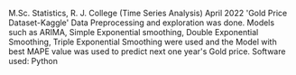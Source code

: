 M.Sc. Statistics, R. J. College (Time Series Analysis)         April 2022
'Gold Price Dataset-Kaggle'
Data Preprocessing and exploration was done.
Models such as ARIMA, Simple Exponential smoothing,
Double Exponential Smoothing, Triple Exponential
Smoothing were used and the Model with best MAPE
value was used to predict next one year's Gold price.
Software used: Python
